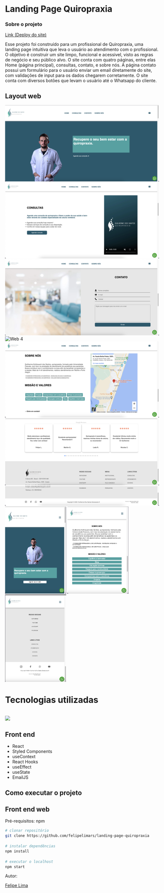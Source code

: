 # Landing Page Quiropraxia

### Sobre o projeto

[Link (Deploy do site)](https://guilhermequiro.com.br/)

Esse projeto foi construído para um profissional de Quiropraxia, uma landing page intuitiva que leva o usuário ao atendimento com o profissional.
O objetivo é construir um site limpo, funcional e acessivel, visto as regras de negócio e seu público alvo. O site conta com quatro páginas, entre elas Home (página principal), consultas, contato, e sobre nós.
A página contato possui um formulário para o usuário enviar um email diretamente do site, com validações de input para os dados chegarem corretamente. O site conta com diversos botões que levam o usuário até o Whatsapp do cliente.

## Layout web

![Web 1](https://github.com/felipelimars/landing-page-quiropraxia/blob/main/src/assets/1a.png)
![Web 2](https://github.com/felipelimars/landing-page-quiropraxia/blob/main/src/assets/2a.png)
![Web 3](https://github.com/felipelimars/landing-page-quiropraxia/blob/main/src/assets/3a.png)
![Web 4](https://github.com/felipelimars/landing-page-quiropraxia/blob/main/src/assets/4a.png)
![Web 5](https://github.com/felipelimars/landing-page-quiropraxia/blob/main/src/assets/5a.png)
![Web 6](https://github.com/felipelimars/landing-page-quiropraxia/blob/main/src/assets/6a.png)
![Web 7](https://github.com/felipelimars/landing-page-quiropraxia/blob/main/src/assets/7a.png)
<img src="https://github.com/felipelimars/landing-page-quiropraxia/blob/main/src/assets/8a.png" width="200" />  <!-- Set the width as needed -->
<img src="https://github.com/felipelimars/landing-page-quiropraxia/blob/main/src/assets/9a.png" width="200" />  <!-- Set the width as needed -->
<img src="https://github.com/felipelimars/landing-page-quiropraxia/blob/main/src/assets/10a.png" width="200" />  <!-- Set the width as needed -->



# Tecnologias utilizadas

<p align="left">
<br>
  <a href="https://skillicons.dev">
    <img src="https://skillicons.dev/icons?i=nodejs,js,react" style="height: 25px;"/>
  </a>
</p>


## Front end

- React
- Styled Components
- useContext
- React Hooks
- useEffect
- useState
- EmailJS


## Como executar o projeto

## Front end web
Pré-requisitos: npm 

```bash / terminal
# clonar repositório
git clone https://github.com/felipelimars/landing-page-quiropraxia

# instalar dependências
npm install

# executar o localhost
npm start
```
Autor: 

[Felipe Lima](https://www.linkedin.com/in/felipelimars/)
